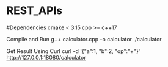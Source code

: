 # REST_APIs

#Dependencies
cmake < 3.15
cpp >= c++17

Compile and Run
g++ calculator.cpp -o calculator
./calculator

Get Result Using Curl
curl -d '{"a":1, "b":2, "op":"+"}' http://127.0.0.1:18080/calculator

